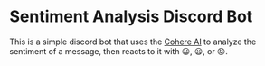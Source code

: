 # Sentiment Analysis Discord Bot

This is a simple discord bot that uses the [Cohere AI](https://cohere.ai) to analyze the sentiment of a message, then reacts to it with 😀, 😦, or 😡.
